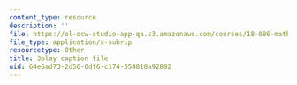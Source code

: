 ```yaml
---
content_type: resource
description: ''
file: https://ol-ocw-studio-app-qa.s3.amazonaws.com/courses/18-086-mathematical-methods-for-engineers-ii-spring-2006/64e6ad732d560df6c174554818a92892_kyx2QgGkEpc.srt
file_type: application/x-subrip
resourcetype: Other
title: 3play caption file
uid: 64e6ad73-2d56-0df6-c174-554818a92892
---
```

